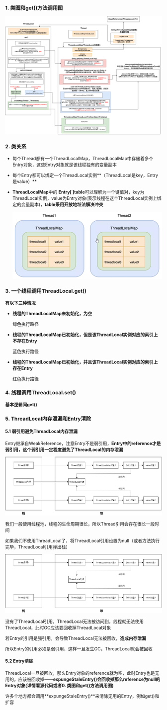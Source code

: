 ### 1. 类图和get()方法调用图

![ThreadLocal类图](p/ThreadLocal类图.png)

### 2. 类关系

* 每个Thread都有一个ThreadLocalMap，ThreadLocalMap中存储着多个Entry对象，这些Entry对象就是该线程独有的变量副本

* 每个Entry都可以绑定一个ThreadLocal实例**（ThreadLocal是key，Entry是value）**

* **ThreadLocalMap**中的 **Entry[ ]table**可以理解为一个键值对，key为ThreadLocal实例，value为Entry对象(表示线程在这个ThreadLocal实例上绑定的变量副本)，**table采用开放地址法解决冲突**
  
  ![15](p/15.png)

### 3. 一个线程调用ThreadLocal.get()

**有以下三种情况**

* **线程的ThreadLocalMap未初始化，为空**
  
  绿色执行路径

* **线程的ThreadLocalMap已初始化，但是该ThreadLocal实例对应的索引上不存在Entry**
  
  蓝色执行路径

* **线程的ThreadLocalMap已初始化，并且该ThreadLocal实例对应的索引上存在Entry**
  
  红色执行路径

### 4. 线程调用ThreadLocal.set()

**基本逻辑同get()**

### 5. ThreadLocal内存泄漏和Entry清除

#### 5.1 弱引用避免ThreadLocal内存泄漏

Entry继承自WeakReference，注意Entry不是弱引用，**Entry中的reference才是弱引用，这个弱引用一定程度避免了ThreadLocal的内存泄漏**

![ThreadLocal类图](p/引用链图.png)

我们一般使用线程池，线程的生命周期很长，所以Thread引用会存在很长一段时间

如果我们不使用ThreadLocal了，将ThreadLocal引用设置为null（或者方法执行完毕，ThreadLocal引用弹出栈）

![ThreadLocal类图](p/16.png)

没有了ThreadLocal引用，ThreadLocal无法被访问到，线程就无法使用ThreadLocal，此时GC应该要回收掉ThreadLocal对象

若Entry的引用是强引用，会导致ThreadLocal无法被回收，**造成内存泄漏**

所以Entry的引用必须是弱引用，这样一旦发生GC，ThreadLocal就会被回收

#### 5.2 Entry清除

ThreadLocal一旦被回收，那么Entry对象的reference就为空，此时Entry也是无用的，应该被回收掉——**expungeStaleEntry()会回收掉那么reference为null的Entry对象(详情看源代码或者0. 类图和get()方法调用图)**

许多个地方都会调用**expungeStaleEntry()**来清除无用的Entry，例如get()和扩容
